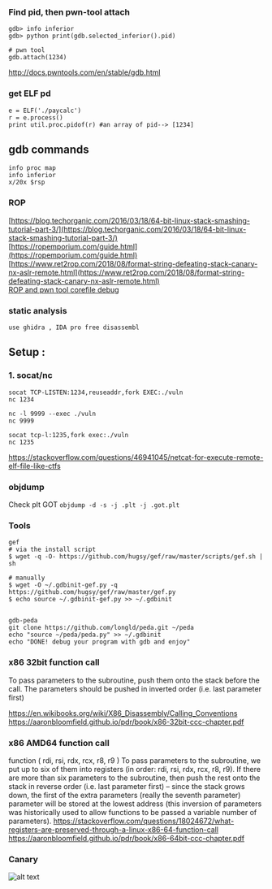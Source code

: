 


### Find pid, then pwn-tool attach
```
gdb> info inferior
gdb> python print(gdb.selected_inferior().pid)

# pwn tool
gdb.attach(1234)
```
http://docs.pwntools.com/en/stable/gdb.html

### get ELF pd
```
e = ELF('./paycalc')
r = e.process()
print util.proc.pidof(r) #an array of pid--> [1234] 
```

## gdb commands
```
info proc map
info inferior
x/20x $rsp

```

### ROP

[https://blog.techorganic.com/2016/03/18/64-bit-linux-stack-smashing-tutorial-part-3/](https://blog.techorganic.com/2016/03/18/64-bit-linux-stack-smashing-tutorial-part-3/) </br>
[https://ropemporium.com/guide.html](https://ropemporium.com/guide.html) </br>
[https://www.ret2rop.com/2018/08/format-string-defeating-stack-canary-nx-aslr-remote.html](https://www.ret2rop.com/2018/08/format-string-defeating-stack-canary-nx-aslr-remote.html) </br>
[ROP and pwn tool corefile debug](https://medium.com/@iseethieves/intro-to-rop-rop-emporium-split-9b2ec6d4db08) </br>


### static analysis
```
use ghidra , IDA pro free disassembl

```

## Setup :
### 1. socat/nc
```
socat TCP-LISTEN:1234,reuseaddr,fork EXEC:./vuln
nc 1234

nc -l 9999 --exec ./vuln
nc 9999

socat tcp-l:1235,fork exec:./vuln
nc 1235
``` 
https://stackoverflow.com/questions/46941045/netcat-for-execute-remote-elf-file-like-ctfs


### objdump
Check plt GOT
```objdump -d -s -j .plt -j .got.plt```

### Tools
```
gef
# via the install script
$ wget -q -O- https://github.com/hugsy/gef/raw/master/scripts/gef.sh | sh

# manually
$ wget -O ~/.gdbinit-gef.py -q https://github.com/hugsy/gef/raw/master/gef.py
$ echo source ~/.gdbinit-gef.py >> ~/.gdbinit


gdb-peda
git clone https://github.com/longld/peda.git ~/peda
echo "source ~/peda/peda.py" >> ~/.gdbinit
echo "DONE! debug your program with gdb and enjoy"
```
### x86 32bit function call
To pass parameters to the subroutine, push them onto the stack before the call. The parameters
should be pushed in inverted order (i.e. last parameter first)

https://en.wikibooks.org/wiki/X86_Disassembly/Calling_Conventions </br>
https://aaronbloomfield.github.io/pdr/book/x86-32bit-ccc-chapter.pdf </br>

### x86 AMD64 function call
function ( rdi, rsi, rdx, rcx, r8, r9 )
To pass parameters to the subroutine, we put up to six of them into registers (in order: rdi, rsi,
rdx, rcx, r8, r9). If there are more than six parameters to the subroutine, then push the rest onto
the stack in reverse order (i.e. last parameter first) – since the stack grows down, the first of the
extra parameters (really the seventh parameter) parameter will be stored at the lowest address (this
inversion of parameters was historically used to allow functions to be passed a variable number of
parameters).
https://stackoverflow.com/questions/18024672/what-registers-are-preserved-through-a-linux-x86-64-function-call </br>
https://aaronbloomfield.github.io/pdr/book/x86-64bit-ccc-chapter.pdf </br>

### Canary
![alt text](canary.jpg "Canary") </br>